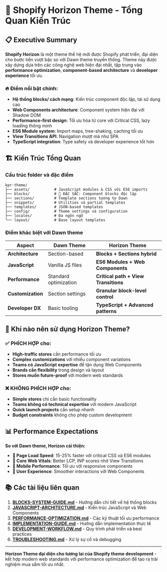 # 🚀 Shopify Horizon Theme - Tổng Quan Kiến Trúc

## 📋 Executive Summary

**Shopify Horizon** là một theme thế hệ mới được Shopify phát triển, đại diện cho bước tiến vượt bậc so với Dawn theme truyền thống. Theme này được xây dựng dựa trên các công nghệ web hiện đại nhất, tập trung vào **performance optimization**, **component-based architecture** và **developer experience** tối ưu.

### 🔥 Điểm nổi bật chính:
- **Hệ thống blocks/ cách mạng**: Kiến trúc component độc lập, tái sử dụng cao
- **Web Components architecture**: Component system hiện đại với Shadow DOM
- **Performance-first design**: Tối ưu hóa từ core với Critical CSS, lazy loading thông minh
- **ES6 Module system**: Import maps, tree-shaking, caching tối ưu
- **View Transitions API**: Navigation mượt mà như SPA
- **TypeScript integration**: Type safety và developer experience tốt hơn

## 🏗️ Kiến Trúc Tổng Quan

### Cấu trúc folder và đặc điểm

```
kpr-theme/
├── assets/           # JavaScript modules & CSS với ES6 imports
├── blocks/           # 🌟 ĐẶC SẮC: Component blocks độc lập
├── sections/         # Template sections tương tự Dawn
├── snippets/         # Utilities và partial templates  
├── templates/        # JSON-based templates
├── config/           # Theme settings và configuration
├── locales/          # Đa ngôn ngữ
└── layout/           # Base layout templates
```

### Điểm khác biệt với Dawn theme

| **Aspect** | **Dawn Theme** | **Horizon Theme** |
|------------|----------------|-------------------|
| **Architecture** | Section-based | **Blocks + Sections hybrid** |
| **JavaScript** | Vanilla JS files | **ES6 Modules + Web Components** |
| **Performance** | Standard optimization | **Critical path + View Transitions** |
| **Customization** | Section settings | **Granular block-level control** |
| **Developer DX** | Basic tooling | **TypeScript + Advanced patterns** |

## 🎯 Khi nào nên sử dụng Horizon Theme?

### ✅ **PHÍCH HỢP cho:**
- **High-traffic stores** cần performance tối ưu
- **Complex customizations** với nhiều component variations  
- **Teams có JavaScript expertise** để tận dụng Web Components
- **Brands cần flexibility** trong design và layout
- **Stores muốn future-proof** với modern web standards

### ❌ **KHÔNG PHÍCH HỢP cho:**
- **Simple stores** chỉ cần basic functionality
- **Teams không có technical expertise** với modern JavaScript
- **Quick launch projects** cần setup nhanh
- **Budget constraints** không cho phép custom development

## 📊 Performance Expectations

**So với Dawn theme, Horizon cải thiện:**
- **🚀 Page Load Speed**: 15-25% faster với critical CSS và ES6 modules
- **🎯 Core Web Vitals**: Better LCP, INP scores nhờ View Transitions
- **📱 Mobile Performance**: Tối ưu với responsive components
- **🔄 User Experience**: Smoother interactions với Web Components

## 📚 Các tài liệu liên quan

1. [**BLOCKS-SYSTEM-GUIDE.md**](./BLOCKS-SYSTEM-GUIDE.md) - Hướng dẫn chi tiết về hệ thống blocks
2. [**JAVASCRIPT-ARCHITECTURE.md**](./JAVASCRIPT-ARCHITECTURE.md) - Kiến trúc JavaScript và Web Components
3. [**PERFORMANCE-OPTIMIZATION.md**](./PERFORMANCE-OPTIMIZATION.md) - Các kỹ thuật tối ưu performance
4. [**IMPLEMENTATION-GUIDE.md**](./IMPLEMENTATION-GUIDE.md) - Hướng dẫn implementation thực tế
5. [**DEVELOPMENT-WORKFLOW.md**](./DEVELOPMENT-WORKFLOW.md) - Quy trình phát triển và best practices
6. [**TROUBLESHOOTING.md**](./TROUBLESHOOTING.md) - Xử lý sự cố và debugging

---

**Horizon Theme đại diện cho tương lai của Shopify theme development** - kết hợp modern web standards với performance optimization để tạo ra trải nghiệm mua sắm tối ưu nhất.
